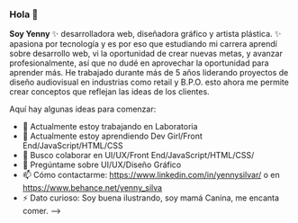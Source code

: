 ### Hola 👋

**Soy Yenny**  ✨ desarrolladora web, diseñadora gráfico y artista plástica.  ✨ apasiona por tecnología y es por eso que estudiando mi carrera aprendí sobre desarrollo web, vi la oportunidad de crear nuevas metas, y avanzar profesionalmente, así que no dudé en aprovechar la oportunidad para aprender más. 
He trabajado durante más de 5 años liderando proyectos de diseño audiovisual en industrias como retail y B.P.O. esto ahora me permite crear conceptos que reflejan las ideas de los clientes.

Aquí hay algunas ideas para comenzar:

- 🔭 Actualmente estoy trabajando en Laboratoria
- 🌱 Actualmente estoy aprendiendo Dev Girl/Front End/JavaScript/HTML/CSS
- 👯 Busco colaborar en UI/UX/Front End/JavaScript/HTML/CSS/ 
- 💬 Pregúntame sobre UI/UX/Diseño Gráfico
- 📫 Cómo contactarme: https://www.linkedin.com/in/yennysilvar/ o en https://www.behance.net/yenny_silva
- ⚡ Dato curioso: Soy buena ilustrando, soy mamá Canina, me encanta comer.
-->
